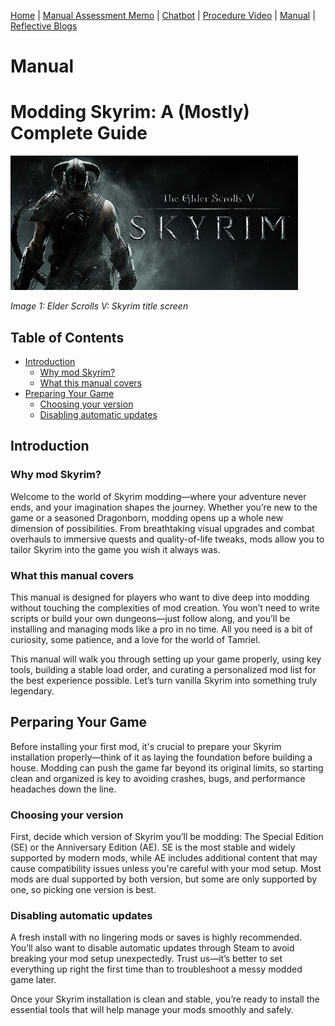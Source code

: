 [Home](index.md) | [Manual Assessment Memo](manual_assessment_memo.md) | [Chatbot](chatbot.md) | [Procedure Video](procedure_video.md) | [Manual](manual.md) | [Reflective Blogs](reflective_blogs.md)

# Manual 

# Modding Skyrim: A (Mostly) Complete Guide

![Elder Scrolls v: Skyrim](skyirm.jpg)

*Image 1: Elder Scrolls V: Skyrim title screen*

## Table of Contents

- [Introduction](#introduction)
  - [Why mod Skyrim?](#why-mod-skyrim)
  - [What this manual covers](what-this-manual-covers)
- [Preparing Your Game](#preparing-your-game)
  - [Choosing your version](#choosing-your-version)
  - [Disabling automatic updates](#disabling-automatic-updates)

## Introduction

### Why mod Skyrim?

Welcome to the world of Skyrim modding—where your adventure never ends, and your imagination shapes the journey. Whether you’re new to the game or a seasoned Dragonborn, modding opens up a whole new dimension of possibilities. From breathtaking visual upgrades and combat overhauls to immersive quests and quality-of-life tweaks, mods allow you to tailor Skyrim into the game you wish it always was.

### What this manual covers

This manual is designed for players who want to dive deep into modding without touching the complexities of mod creation. You won’t need to write scripts or build your own dungeons—just follow along, and you’ll be installing and managing mods like a pro in no time. All you need is a bit of curiosity, some patience, and a love for the world of Tamriel.

This manual will walk you through setting up your game properly, using key tools, building a stable load order, and curating a personalized mod list for the best experience possible. Let’s turn vanilla Skyrim into something truly legendary.

## Perparing Your Game

Before installing your first mod, it's crucial to prepare your Skyrim installation properly—think of it as laying the foundation before building a house. Modding can push the game far beyond its original limits, so starting clean and organized is key to avoiding crashes, bugs, and performance headaches down the line.

### Choosing your version

First, decide which version of Skyrim you’ll be modding: The Special Edition (SE) or the Anniversary Edition (AE). SE is the most stable and widely supported by modern mods, while AE includes additional content that may cause compatibility issues unless you're careful with your mod setup. Most mods are dual supported by both version, but some are only supported by one, so picking one version is best.

### Disabling automatic updates

A fresh install with no lingering mods or saves is highly recommended. You’ll also want to disable automatic updates through Steam to avoid breaking your mod setup unexpectedly. Trust us—it’s better to set everything up right the first time than to troubleshoot a messy modded game later.

Once your Skyrim installation is clean and stable, you’re ready to install the essential tools that will help manage your mods smoothly and safely.

